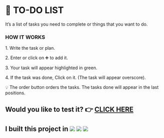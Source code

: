 <h1>
 📝 TO-DO LIST 
</h1>
<p>
  It’s a list of tasks you need to complete or things that you want to do. 
</p>
<p></p>
<h3>
  HOW IT WORKS
</h3>
<p> 1. Write the task or plan.</p>
<p> 2. Enter or click on ➕ to add it.</p>
<p> 3. Your task will appear highlighted in green.</p>
<p> 4. If the task was done, Click on it. (The task will appear overscore).</p>
<p>
  💡 The order button orders the tasks. The tasks done will appear in the last positions.
</p>
<h2>
  Would you like to test it? 👉 <a target="_blank" href="https://linalozz.github.io/LinaLozano/todolist.html">CLICK HERE</a></p>
</h2>
<h2>
  I built this project in <img src="https://img.shields.io/badge/HTML5-E34F26?style=for-the-badge&logo=html5&logoColor=white"> <img src="https://img.shields.io/badge/CSS3-1572B6?style=for-the-badge&logo=css3&logoColor=white"> 
  <img src="https://img.shields.io/badge/JavaScript-F7DF1E?style=for-the-badge&logo=javascript&logoColor=black">
</h2>

